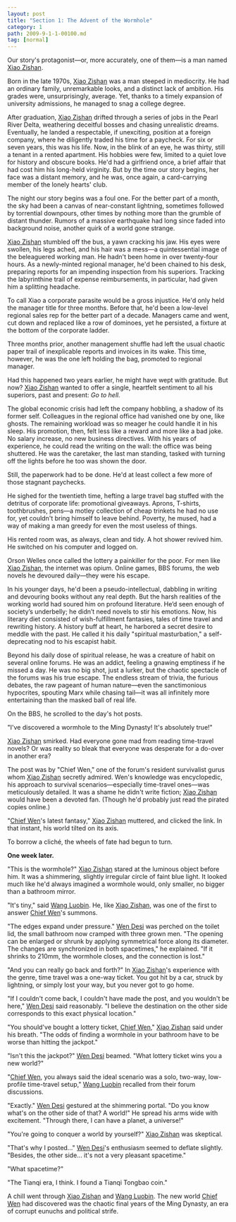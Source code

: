 ```yaml
---
layout: post
title: "Section 1: The Advent of the Wormhole"
category: 1
path: 2009-9-1-1-00100.md
tag: [normal]
---
```


Our story's protagonist—or, more accurately, one of them—is a man named [Xiao Zishan][y001].

Born in the late 1970s, [Xiao Zishan][y001] was a man steeped in mediocrity. He had an ordinary family, unremarkable looks, and a distinct lack of ambition. His grades were, unsurprisingly, average. Yet, thanks to a timely expansion of university admissions, he managed to snag a college degree.

After graduation, [Xiao Zishan][y001] drifted through a series of jobs in the Pearl River Delta, weathering deceitful bosses and chasing unrealistic dreams. Eventually, he landed a respectable, if unexciting, position at a foreign company, where he diligently traded his time for a paycheck. For six or seven years, this was his life. Now, in the blink of an eye, he was thirty, still a tenant in a rented apartment. His hobbies were few, limited to a quiet love for history and obscure books. He'd had a girlfriend once, a brief affair that had cost him his long-held virginity. But by the time our story begins, her face was a distant memory, and he was, once again, a card-carrying member of the lonely hearts' club.

The night our story begins was a foul one. For the better part of a month, the sky had been a canvas of near-constant lightning, sometimes followed by torrential downpours, other times by nothing more than the grumble of distant thunder. Rumors of a massive earthquake had long since faded into background noise, another quirk of a world gone strange.

[Xiao Zishan][y001] stumbled off the bus, a yawn cracking his jaw. His eyes were swollen, his legs ached, and his hair was a mess—a quintessential image of the beleaguered working man. He hadn't been home in over twenty-four hours. As a newly-minted regional manager, he'd been chained to his desk, preparing reports for an impending inspection from his superiors. Tracking the labyrinthine trail of expense reimbursements, in particular, had given him a splitting headache.

To call Xiao a corporate parasite would be a gross injustice. He'd only held the manager title for three months. Before that, he'd been a low-level regional sales rep for the better part of a decade. Managers came and went, cut down and replaced like a row of dominoes, yet he persisted, a fixture at the bottom of the corporate ladder.

Three months prior, another management shuffle had left the usual chaotic paper trail of inexplicable reports and invoices in its wake. This time, however, he was the one left holding the bag, promoted to regional manager.

Had this happened two years earlier, he might have wept with gratitude. But now? [Xiao Zishan][y001] wanted to offer a single, heartfelt sentiment to all his superiors, past and present: *Go to hell.*

The global economic crisis had left the company hobbling, a shadow of its former self. Colleagues in the regional office had vanished one by one, like ghosts. The remaining workload was so meager he could handle it in his sleep. His promotion, then, felt less like a reward and more like a bad joke. No salary increase, no new business directives. With his years of experience, he could read the writing on the wall: the office was being shuttered. He was the caretaker, the last man standing, tasked with turning off the lights before he too was shown the door.

Still, the paperwork had to be done. He'd at least collect a few more of those stagnant paychecks.

He sighed for the twentieth time, hefting a large travel bag stuffed with the detritus of corporate life: promotional giveaways. Aprons, T-shirts, toothbrushes, pens—a motley collection of cheap trinkets he had no use for, yet couldn't bring himself to leave behind. Poverty, he mused, had a way of making a man greedy for even the most useless of things.

His rented room was, as always, clean and tidy. A hot shower revived him. He switched on his computer and logged on.

Orson Welles once called the lottery a painkiller for the poor. For men like [Xiao Zishan][y001], the internet was opium. Online games, BBS forums, the web novels he devoured daily—they were his escape.

In his younger days, he'd been a pseudo-intellectual, dabbling in writing and devouring books without any real depth. But the harsh realities of the working world had soured him on profound literature. He’d seen enough of society’s underbelly; he didn’t need novels to stir his emotions. Now, his literary diet consisted of wish-fulfillment fantasies, tales of time travel and rewriting history. A history buff at heart, he harbored a secret desire to meddle with the past. He called it his daily "spiritual masturbation," a self-deprecating nod to his escapist habit.

Beyond his daily dose of spiritual release, he was a creature of habit on several online forums. He was an addict, feeling a gnawing emptiness if he missed a day. He was no big shot, just a lurker, but the chaotic spectacle of the forums was his true escape. The endless stream of trivia, the furious debates, the raw pageant of human nature—even the sanctimonious hypocrites, spouting Marx while chasing tail—it was all infinitely more entertaining than the masked ball of real life.

On the BBS, he scrolled to the day's hot posts.

"I've discovered a wormhole to the Ming Dynasty! It's absolutely true!"

[Xiao Zishan][y001] smirked. Had everyone gone mad from reading time-travel novels? Or was reality so bleak that everyone was desperate for a do-over in another era?

The post was by "Chief Wen," one of the forum's resident survivalist gurus whom [Xiao Zishan][y001] secretly admired. Wen's knowledge was encyclopedic, his approach to survival scenarios—especially time-travel ones—was meticulously detailed. It was a shame he didn't write fiction; [Xiao Zishan][y001] would have been a devoted fan. (Though he'd probably just read the pirated copies online.)

"[Chief Wen][y002]'s latest fantasy," [Xiao Zishan][y001] muttered, and clicked the link.
In that instant, his world tilted on its axis.

To borrow a cliché, the wheels of fate had begun to turn.

**One week later.**

"This is the wormhole?" [Xiao Zishan][y001] stared at the luminous object before him. It was a shimmering, slightly irregular circle of faint blue light. It looked much like he'd always imagined a wormhole would, only smaller, no bigger than a bathroom mirror.

"It's tiny," said [Wang Luobin][y003]. He, like [Xiao Zishan][y001], was one of the first to answer [Chief Wen][y002]'s summons.

"The edges expand under pressure." [Wen Desi][y002] was perched on the toilet lid, the small bathroom now cramped with three grown men. "The opening can be enlarged or shrunk by applying symmetrical force along its diameter. The changes are synchronized in both spacetimes," he explained. "If it shrinks to 210mm, the wormhole closes, and the connection is lost."

"And you can really go back and forth?" In [Xiao Zishan][y001]'s experience with the genre, time travel was a one-way ticket. You got hit by a car, struck by lightning, or simply lost your way, but you never got to go home.

"If I couldn't come back, I couldn't have made the post, and you wouldn't be here," [Wen Desi][y002] said reasonably. "I believe the destination on the other side corresponds to this exact physical location."

"You should've bought a lottery ticket, [Chief Wen][y002]," [Xiao Zishan][y001] said under his breath. "The odds of finding a wormhole in your bathroom have to be worse than hitting the jackpot."

"Isn't this the jackpot?" [Wen Desi][y002] beamed. "What lottery ticket wins you a new world?"

"[Chief Wen][y002], you always said the ideal scenario was a solo, two-way, low-profile time-travel setup," [Wang Luobin][y003] recalled from their forum discussions.

"Exactly." [Wen Desi][y002] gestured at the shimmering portal. "Do you know what's on the other side of that? A world!" He spread his arms wide with excitement. "Through there, I can have a planet, a universe!"

"You're going to conquer a world by yourself?" [Xiao Zishan][y001] was skeptical.

"That's why I posted..." [Wen Desi][y002]'s enthusiasm seemed to deflate slightly. "Besides, the other side... it's not a very pleasant spacetime."

"What spacetime?"

"The Tianqi era, I think. I found a Tianqi Tongbao coin."

A chill went through [Xiao Zishan][y001] and [Wang Luobin][y003]. The new world [Chief Wen][y002] had discovered was the chaotic final years of the Ming Dynasty, an era of corrupt eunuchs and political strife.

[y001]: /characters/y001 "Xiao Zishan"
[y002]: /characters/y002 "Wen Desi"
[y003]: /characters/y003 "Wang Luobin"